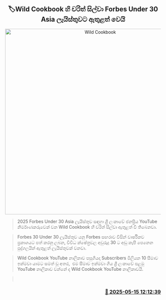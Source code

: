 <p align='center'><b><h2 align='center' title='Wild Cookbook's Charith Silva named to Forbes Under 30 Asia list'>🏷Wild Cookbook හි චරිත් සිල්වා Forbes Under 30 Asia ලැයිස්තුවට ඇතුළත් වෙයි</h2></b></p>
<p align='center'><img src='https://helakuru.sgp1.cdn.digitaloceanspaces.com/esana/images/lib/Wild-Cookbook.jpg' width='600' alt='Wild Cookbook's Charith Silva named to Forbes Under 30 Asia list'></p>

> 2025 Forbes Under 30 Asia ලැයිස්තුව සඳහා ශ්‍රී ලංකාවේ ජනප්‍රිය YouTube නිර්මාණකරුවෙක් වන Wild Cookbook හි චරිත් සිල්වා ඇතුළත් වී තිබෙනවා.

> Forbes 30 Under 30 ලැයිස්තුව යනු Forbes සඟරාව විසින් වාර්ෂිකව ප්‍රකාශයට පත් කරනු ලබන, විවිධ ක්ෂේත්‍රවල අවුරුදු 30 ට අඩු කැපී පෙනෙන පුද්ගලයින් ඇතුළත් ලැයිස්තුවක් වනවා.

> Wild Cookbook YouTube නාලිකාව පසුගියදා Subscribers මිලියන 10 සීමාව ඉක්මවා යාමට සමත් වූ අතර,  එම සීමාව ඉක්මවා ගිය ශ්‍රී ලංකාවේ පළමු YouTube නාලිකාව වන්නේ ද Wild Cookbook YouTube නාලිකාවයි.

>  



<h3 align='right'><a href='https://www.helakuru.lk/esana/p/110105/'>📅 2025-05-15 12:12:39</a></h3>
